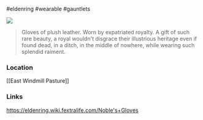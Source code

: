 #eldenring #wearable #gauntlets 

![](https://eldenring.wiki.fextralife.com/file/Elden-Ring/nobles_gloves_elden_ring_wiki_guide_200px.png)

> Gloves of plush leather.
> Worn by expatriated royalty.
> A gift of such rare beauty, a royal wouldn't disgrace their illustrious heritage even if found dead, in a ditch, in the middle of nowhere, while wearing such splendid raiment.
### Location
[[East Windmill Pasture]]
### Links
https://eldenring.wiki.fextralife.com/Noble's+Gloves